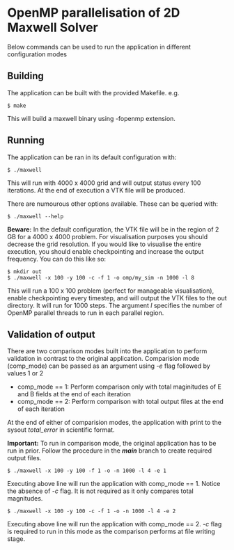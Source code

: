 # OpenMP parallelisation of 2D Maxwell Solver

Below commands can be used to run the application in different configuration modes

## Building

The application can be built with the provided Makefile. e.g.

```
$ make
```

This will build a maxwell binary using -fopenmp extension.

## Running

The application can be ran in its default configuration with:

```
$ ./maxwell
```

This will run with 4000 x 4000 grid and will output status every 100 iterations. At the end of execution a VTK file will be produced. 

There are numourous other options available. These can be queried with:

```
$ ./maxwell --help
```

**Beware:** In the default configuration, the VTK file will be in the region of 2 GB for a 4000 x 4000 problem. For visualisation purposes you should decrease the grid resolution. If you would like to visualise the entire execution, you should enable checkpointing and increase the output frequency. You can do this like so:

```
$ mkdir out
$ ./maxwell -x 100 -y 100 -c -f 1 -o omp/my_sim -n 1000 -l 8
```

This will run a 100 x 100 problem (perfect for manageable visualisation), enable checkpointing every timestep, and will output the VTK files to the out directory. It will run for 1000 steps. The
argument *l* specifies the number of OpenMP parallel threads to run in each parallel region.

## Validation of output

There are two comparison modes built into the application to perform validation in contrast to the original application. Comparision mode (comp_mode) can be passed as an argument using *-e* flag followed by values 1 or 2

* comp_mode == 1: Perform comparison only with total maginitudes of E and B fields at the end of each iteration
* comp_mode == 2: Perform comparison with total output files at the end of each iteration

At the end of either of comparision modes, the application with print to the sysout *total_error* in scientific format.

**Important:** To run in comparison mode, the original application has to be run in prior. Follow the procedure in the ***main*** branch to create required output files.

```
$ ./maxwell -x 100 -y 100 -f 1 -o -n 1000 -l 4 -e 1
```

Executing above line will run the application with comp_mode == 1. Notice the absence of *-c* flag. It is not required as it only compares total magnitudes.

```
$ ./maxwell -x 100 -y 100 -c -f 1 -o -n 1000 -l 4 -e 2
```

Executing above line will run the application with comp_mode == 2. *-c* flag is required to run in this mode as the comparison performs at file writing stage.
